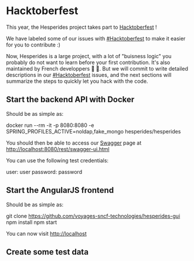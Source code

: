 # Hacktoberfest

This year, the Hesperides project takes part to [Hacktoberfest](https://hacktoberfest.digitalocean.com) !

We have labeled some of our issues with [#Hacktoberfest](https://github.com/voyages-sncf-technologies/hesperides-gui/labels/Hacktoberfest)
to make it easier for you to contribute :)

Now, Hesperides is a large project, with a lot of "buisness logic" you probably do not want to learn before your first contribution.
It's also maintained by French developpers 🥖 🧀.
But we will commit to write detailed descriptions in our [#Hacktoberfest](https://github.com/voyages-sncf-technologies/hesperides-gui/labels/Hacktoberfest) issues,
and the next sections will summarize the steps to quickly let you hack with the code.

## Start the backend API with Docker

Should be as simple as:

  docker run --rm -it -p 8080:8080 -e SPRING_PROFILES_ACTIVE=noldap,fake_mongo hesperides/hesperides

You should then be able to access our [Swagger](https://swagger.io) page at <http://localhost:8080/rest/swagger-ui.html>

You can use the following test credentials:

  user: user
  password: password

## Start the AngularJS frontend

Should be as simple as:

  git clone https://github.com/voyages-sncf-technologies/hesperides-gui
  npm install
  npm start

You can now visit <http://localhost>

## Create some test data

